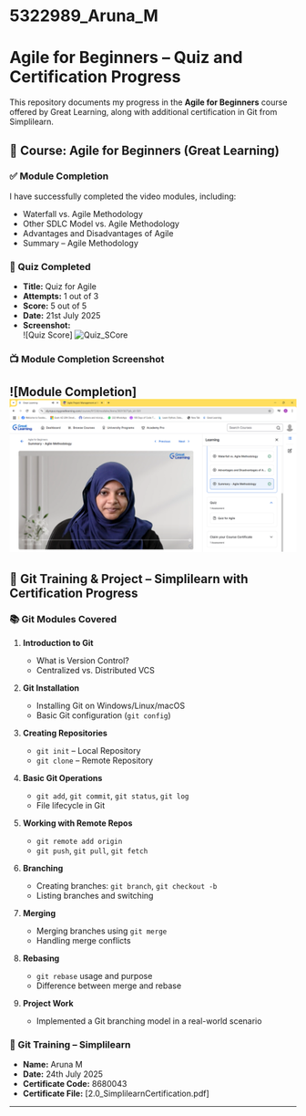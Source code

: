 # 5322989_Aruna_M

# Agile for Beginners – Quiz and Certification Progress

This repository documents my progress in the **Agile for Beginners** course offered by Great Learning, along with additional certification in Git from Simplilearn.

## 🎯 Course: Agile for Beginners (Great Learning)

### ✅ Module Completion
I have successfully completed the video modules, including:
- Waterfall vs. Agile Methodology
- Other SDLC Model vs. Agile Methodology 
- Advantages and Disadvantages of Agile
- Summary – Agile Methodology

### 📝 Quiz Completed
- **Title:** Quiz for Agile  
- **Attempts:** 1 out of 3  
- **Score:** 5 out of 5  
- **Date:** 21st July 2025  
- **Screenshot:**  
  ![Quiz Score]
  <img src="(https://github.com/Aruna-PM/5322989_Aruna_M/blob/main/SDLC/1.0.Quiz_Score.png)" alt="Quiz_SCore" width="300"/>

### 📺 Module Completion Screenshot  
  ![Module Completion]
  <img src="SDLC/1.1Module_end.png.png" alt="1.1Module_end.png.png">
-----------------------------------------------------------------------------------------------------------------------------------------------------------------------


## 🔧 Git Training & Project – Simplilearn with Certification Progress
### 📚 Git Modules Covered

1. **Introduction to Git**
   - What is Version Control?
   - Centralized vs. Distributed VCS

2. **Git Installation**
   - Installing Git on Windows/Linux/macOS
   - Basic Git configuration (`git config`)

3. **Creating Repositories**
   - `git init` – Local Repository
   - `git clone` – Remote Repository

4. **Basic Git Operations**
   - `git add`, `git commit`, `git status`, `git log`
   - File lifecycle in Git

5. **Working with Remote Repos**
   - `git remote add origin`
   - `git push`, `git pull`, `git fetch`

6. **Branching**
   - Creating branches: `git branch`, `git checkout -b`
   - Listing branches and switching

7. **Merging**
   - Merging branches using `git merge`
   - Handling merge conflicts

8. **Rebasing**
   - `git rebase` usage and purpose
   - Difference between merge and rebase

9. **Project Work**
   - Implemented a Git branching model in a real-world scenario


### 🔧 Git Training – Simplilearn
- **Name:** Aruna M  
- **Date:** 24th July 2025  
- **Certificate Code:** 8680043  
- **Certificate File:** [2.0_SimplilearnCertification.pdf]

-------------------------------------------------------------------------------------------------------------------------------------------------------------------
